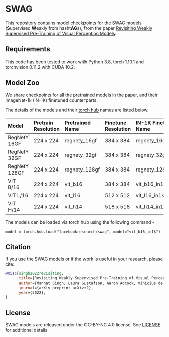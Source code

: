 # SWAG

This repository contains model checkpoints for the SWAG models (**S**upervised **W**eakly from hasht**AG**s), from the paper [Revisiting Weakly Supervised Pre-Training of Visual Perception Models]().

## Requirements
This code has been tested to work with Python 3.8, torch 1.10.1 and torchvision 0.11.2 with CUDA 10.2.

## Model Zoo

We share checkpoints for all the pretrained models in the paper, and their ImageNet-1k (IN-1K) finetuned counterparts. 

The details of the models and their [torch hub](https://pytorch.org/docs/stable/hub.html) names are listed below.

| Model | Pretrain Resolution | Pretrained Name | Finetune Resolution | IN-1K Finetuned Name | IN-1K Top-1 | 
| :--- | :--- | :--- | :--- | :--- | :--- |
| RegNetY 16GF | 224 x 224 | regnety_16gf | 384 x 384 | regnety_16gf_in1k | 86.0% |
| RegNetY 32GF | 224 x 224 | regnety_32gf | 384 x 384 | regnety_32gf_in1k | 86.8% |
| RegNetY 128GF | 224 x 224 | regnety_128gf | 384 x 384 | regnety_128gf_in1k | 88.2% |
| ViT B/16 | 224 x 224 | vit_b16 | 384 x 384 | vit_b16_in1k | 85.3% |
| ViT L/16 | 224 x 224 | vit_l16 | 512 x 512 | vit_l16_in1k | 88.1% |
| ViT H/14 | 224 x 224 | vit_h14 | 518 x 518 | vit_h14_in1k | 88.6% |

The models can be loaded via torch hub using the following command -

```
model = torch.hub.load("facebookresearch/swag", model="vit_b16_in1k")
```

## Citation

If you use the SWAG models or if the work is useful in your research, please cite:  

```bibtex
@misc{singh2022revisiting,
      title={Revisiting Weakly Supervised Pre-Training of Visual Perception Models}, 
      author={Mannat Singh, Laura Gustafson, Aaron Adcock, Vinicius de Freitas Reis, Bugra Gedik, Raj Prateek Kosaraju, Dhruv Mahajan, Ross Girshick, Piotr Doll\'ar, Laurens van der Maaten},
      journal={arXiv preprint arXiv:?},
      year={2022},
}
```

## License
SWAG models are released under the CC-BY-NC 4.0 license. See [LICENSE](LICENSE) for additional details.
